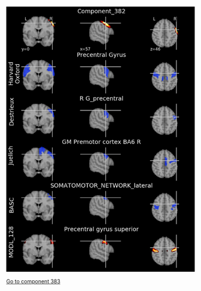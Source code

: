 


![382](preliminary/382.jpg "Component 382")

[Go to component 383](https://parietal-inria.github.io/MODL_atlas/512/383 "Component 383")